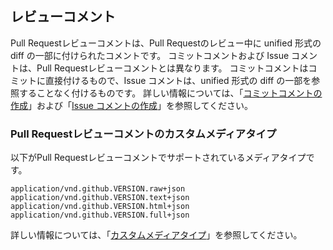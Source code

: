 ## レビューコメント

Pull Requestレビューコメントは、Pull Requestのレビュー中に unified 形式の diff の一部に付けられたコメントです。 コミットコメントおよび Issue コメントは、Pull Requestレビューコメントとは異なります。 コミットコメントはコミットに直接付けるもので、Issue コメントは、unified 形式の diff の一部を参照することなく付けるものです。 詳しい情報については、「[コミットコメントの作成](/rest/reference/commits#create-a-commit-comment)」および「[Issue コメントの作成](/rest/reference/issues#create-an-issue-comment)」を参照してください。

### Pull Requestレビューコメントのカスタムメディアタイプ

以下がPull Requestレビューコメントでサポートされているメディアタイプです。

    application/vnd.github.VERSION.raw+json
    application/vnd.github.VERSION.text+json
    application/vnd.github.VERSION.html+json
    application/vnd.github.VERSION.full+json

詳しい情報については、「[カスタムメディアタイプ](/rest/overview/media-types)」を参照してください。